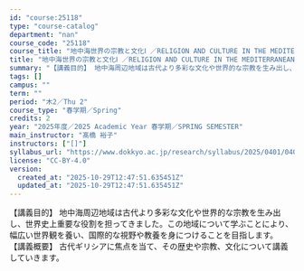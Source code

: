 ```yaml
---
id: "course:25118"
type: "course-catalog"
department: "nan"
course_code: "25118"
course_title: "地中海世界の宗教と文化Ⅰ ／RELIGION AND CULTURE IN THE MEDITERRANEAN REGION Ⅰ"
title: "地中海世界の宗教と文化Ⅰ ／RELIGION AND CULTURE IN THE MEDITERRANEAN REGION Ⅰ"
summary: "【講義目的】 地中海周辺地域は古代より多彩な文化や世界的な宗教を生み出し、世界史上重要な役割を担ってきました。この地域について学ぶことにより、幅広い世界観を養い、国際的な視野や教養を身につけることを目指します。 【講義概要】 古代ギリシアに…"
tags: []
campus: ""
term: ""
period: "木2／Thu 2"
course_type: "春学期／Spring"
credits: 2
year: "2025年度／2025 Academic Year 春学期／SPRING SEMESTER"
main_instructor: "髙橋 裕子"
instructors: ["[]"]
syllabus_url: "https://www.dokkyo.ac.jp/research/syllabus/2025/0401/0401_25118_ja_JP.html"
license: "CC-BY-4.0"
version:
  created_at: "2025-10-29T12:47:51.635451Z"
  updated_at: "2025-10-29T12:47:51.635451Z"
---
```

【講義目的】 地中海周辺地域は古代より多彩な文化や世界的な宗教を生み出し、世界史上重要な役割を担ってきました。この地域について学ぶことにより、幅広い世界観を養い、国際的な視野や教養を身につけることを目指します。 【講義概要】 古代ギリシアに焦点を当て、その歴史や宗教、文化について講義していきます。
